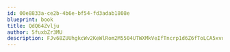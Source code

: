 ```yaml
---
id: 00e8833a-ce2b-4b6e-bf54-fd3adab1808e
blueprint: book
title: QdQ64Zvlju
author: 5fuxbZr3MU
description: FJv68ZUUhgkcWv2KeWlRom2M5504UTWXMkVeIfTncrp1d6Z6fToLCA5xvdN8wGEYp2zwY3KnCdKil4KX4X9LH06CHs9rMNjrliXr
---
```

